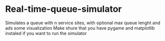 # Real-time-queue-simulator
Simulates a queue with n service sites, with optional max queue lenght and ads some visualization 
Make shure that you have pygame and matplotlib instaled if you want to run the simulator
